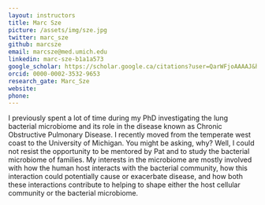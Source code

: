```yaml
---
layout: instructors
title: Marc Sze
picture: /assets/img/sze.jpg
twitter: marc_sze
github: marcsze
email: marcsze@med.umich.edu
linkedin: marc-sze-b1a1a573
google_scholar: https://scholar.google.ca/citations?user=QarWFjoAAAAJ&hl=en
orcid: 0000-0002-3532-9653
research_gate: Marc_Sze
website:
phone:
---
```

I previously spent a lot of time during my PhD investigating the lung bacterial microbiome and its role in the disease known as Chronic Obstructive Pulmonary Disease. I recently moved from the temperate west coast to the University of Michigan.  You might be asking, why? Well, I could not resist the opportunity to be mentored by Pat and to study the bacterial microbiome of families. My interests in the microbiome are mostly involved with how the human host interacts with the bacterial community, how this interaction could potentially cause or exacerbate disease, and how both these interactions contribute to helping to shape either the host cellular community or the bacterial microbiome.   
